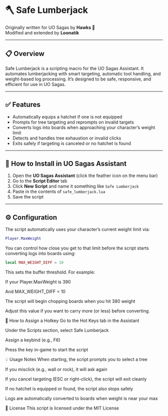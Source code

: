 # 🪓 Safe Lumberjack

Originally written for UO Sagas by **Hawks 🏹**  
Modified and extended by **Loonatik**

---

## 📋 Overview

Safe Lumberjack is a scripting macro for the UO Sagas Assistant. It automates lumberjacking with smart targeting, automatic tool handling, and weight-based log processing. It’s designed to be safe, responsive, and efficient for use in UO Sagas.

---

## ✅ Features

- Automatically equips a hatchet if one is not equipped
- Prompts for tree targeting and reprompts on invalid targets
- Converts logs into boards when approaching your character’s weight limit
- Detects and handles tree exhaustion or invalid clicks
- Exits safely if targeting is canceled or no hatchet is found

---

## 🔧 How to Install in UO Sagas Assistant

1. Open the **UO Sagas Assistant** (click the feather icon on the menu bar)
2. Go to the **Script Editor** tab
3. Click **New Script** and name it something like `Safe Lumberjack`
4. Paste in the contents of `safe_lumberjack.lua`
5. Save the script

---

## ⚙️ Configuration

The script automatically uses your character’s current weight limit via:

```lua
Player.MaxWeight
```

You can control how close you get to that limit before the script starts converting logs into boards using:

```lua
local MAX_WEIGHT_DIFF = 10
```
This sets the buffer threshold. For example:

If your Player.MaxWeight is 390

And MAX_WEIGHT_DIFF = 10

The script will begin chopping boards when you hit 380 weight

Adjust this value if you want to carry more (or less) before converting.

🎯 How to Assign a Hotkey
Go to the Hot Keys tab in the Assistant

Under the Scripts section, select Safe Lumberjack

Assign a keybind (e.g., F6)

Press the key in-game to start the script

💡 Usage Notes
When starting, the script prompts you to select a tree

If you misclick (e.g., wall or rock), it will ask again

If you cancel targeting (ESC or right-click), the script will exit cleanly

If no hatchet is equipped or found, the script also stops safely

Logs are automatically converted to boards when weight is near your max

📄 License
This script is licensed under the MIT License
